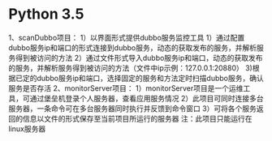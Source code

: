 # Python 3.5
1、scanDubbo项目：
  1）以界面形式提供dubbo服务监控工具
  1）通过配置dubbo服务ip和端口的形式连接到dubbo服务，动态的获取发布的服务，并解析服务得到被访问的方法
  2）通过文件形式导入dubbo服务ip和端口，动态的获取发布的服务，并解析服务得到被访问的方法（文件中ip示例：127.0.0.1:20880）
  3)根据已定的dubbo服务ip和端口，选择固定的服务和方法定时扫描dubbo服务，确认服务是否存活
2、monitorServer项目：
  1）monitorServer项目是一个运维工具，可通过堡垒机登录个人服务器，查看应用服务情况
  2）此项目可同时连接多台服务器，一条命令可在多台服务器同时执行并反馈到命令窗口
  3）可将各个服务返回的信息以文件的形式保存至当前项目所运行的服务器
  注：此项目只能运行在linux服务器
